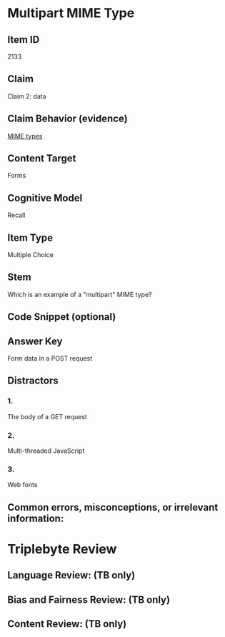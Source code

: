 # Multipart MIME Type

## Item ID
2133

## Claim
Claim 2: data

## Claim Behavior (evidence)
[MIME types](https://developer.mozilla.org/en-US/docs/Web/HTTP/Basics_of_HTTP/MIME_types)

## Content Target
Forms

## Cognitive Model
Recall

## Item Type
Multiple Choice

## Stem
Which is an example of a "multipart" MIME type?

## Code Snippet (optional)

## Answer Key
Form data in a POST request

## Distractors
### 1.
The body of a GET request

### 2.
Multi-threaded JavaScript

### 3.
Web fonts

## Common errors, misconceptions, or irrelevant information:

# Triplebyte Review

## Language Review: (TB only)

## Bias and Fairness Review: (TB only)

## Content Review: (TB only)
